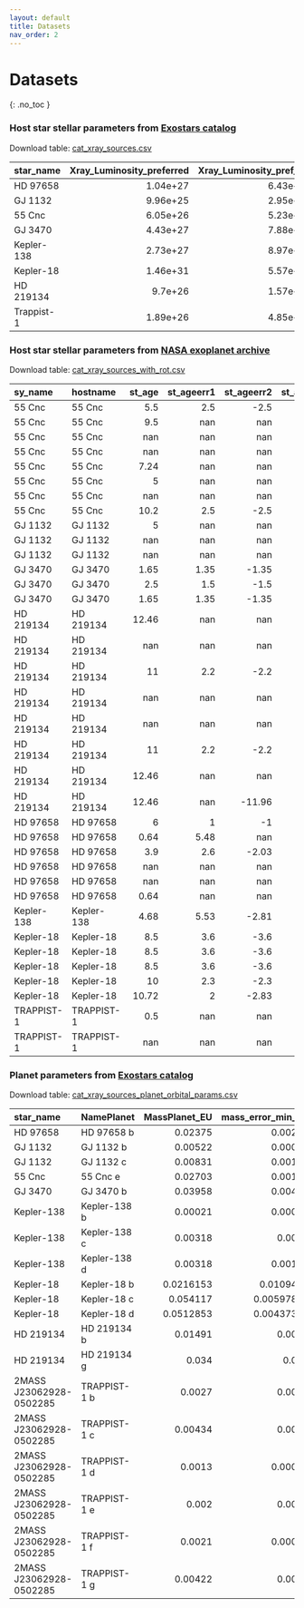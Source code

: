 ```yaml
---
layout: default
title: Datasets
nav_order: 2
---
```


# Datasets
{: .no_toc }

### Host star stellar parameters from [Exostars catalog](http://svo2.cab.inta-csic.es/vocats/exostars/index.php)

Download table: [cat_xray_sources.csv](../data/cat_xray_sources.csv)

| star_name               |   Xray_Luminosity_preferred |   Xray_Luminosity_pref_err | Source_of_pref_Xray_values   |   star_mass_EU |   star_eMass_min_EU |   star_eMass_max_EU |   star_Radius_EU |   star_eRadius_min_EU |   star_eRadius_max_EU |   star_Age_EU |   star_eAge_min_EU |   star_eAge_max_EU | star_SpType_EU   |   star_Teff_EU |   star_eTeff_min_EU |   star_eTeff_max_EU |
|:------------------------|----------------------------:|---------------------------:|:-----------------------------|---------------:|--------------------:|--------------------:|-----------------:|----------------------:|----------------------:|--------------:|-------------------:|-------------------:|:-----------------|---------------:|--------------------:|--------------------:|
| HD  97658               |                    1.04e+27 |                   6.43e+25 | XMM                          |          0.85  |               0.02  |               0.02  |            0.73  |                 0.02  |                 0.02  |         nan   |              nan   |              nan   | K1V              |           5170 |                  44 |                  44 |
| GJ 1132                 |                    9.96e+25 |                   2.95e+25 | XMM                          |          0.181 |               0.019 |               0.019 |            0.207 |                 0.016 |                 0.016 |           5   |              nan   |               10   | M3.5             |           3270 |                 140 |                 140 |
| 55 Cnc                  |                    6.05e+26 |                   5.23e+25 | XMM                          |          1.015 |               0.051 |               0.051 |            0.98  |                 0.016 |                 0.016 |          10.2 |                2.5 |                2.5 | K0IV-V           |           5196 |                  24 |                  24 |
| GJ  3470                |                    4.43e+27 |                   7.88e+26 | XMM                          |          0.51  |               0.06  |               0.06  |            0.48  |                 0.04  |                 0.04  |           1.6 |                1.3 |                1.3 | M1.5             |           3652 |                  50 |                  50 |
| Kepler-138              |                    2.73e+27 |                   8.97e+26 | XMM                          |          0.57  |               0.05  |               0.05  |            0.53  |                 0.04  |                 0.04  |         nan   |              nan   |              nan   | M1 V             |           4079 |                 238 |                 238 |
| Kepler-18               |                    1.46e+31 |                   5.57e+30 | Einstein                     |          0.972 |               0.042 |               0.042 |            1.108 |                 0.051 |                 0.051 |          10   |                2.3 |                2.3 | nan              |           5383 |                  44 |                  44 |
| HD 219134               |                    9.7e+26  |                   1.57e+26 | XMM                          |          0.794 |             nan     |             nan     |            0.778 |                 0.005 |                 0.005 |         nan   |              nan   |              nan   | K3V              |           4699 |                  16 |                  16 |
| Trappist-1 |                    1.89e+26 |                   4.85e+25 | XMM                          |          0.08  |               0.007 |               0.007 |            0.117 |                 0.004 |                 0.004 |           7.6 |                2.2 |                2.2 | M8               |           2560 |                  55 |                  55 |

### Host star stellar parameters from [NASA exoplanet archive](https://exoplanetarchive.ipac.caltech.edu/cgi-bin/TblView/nph-tblView?app=ExoTbls&config=STELLARHOSTS)

Download table: [cat_xray_sources_with_rot.csv](../data/cat_xray_sources_with_rot.csv)

| sy_name    | hostname   |   st_age |   st_ageerr1 |   st_ageerr2 |   st_agelim |   st_vsin |   st_vsinerr1 |   st_vsinerr2 |   st_vsinlim |   st_rotp |   st_rotperr1 |   st_rotperr2 |   st_rotplim | st_refname                                                                                                                                                |
|:-----------|:-----------|---------:|-------------:|-------------:|------------:|----------:|--------------:|--------------:|-------------:|----------:|--------------:|--------------:|-------------:|:----------------------------------------------------------------------------------------------------------------------------------------------------------|
| 55 Cnc     | 55 Cnc     |     5.5  |         2.5  |        -2.5  |           0 |    nan    |        nan    |        nan    |        nan   |     38.5  |          3.5  |         -3.5  |            0 | [MARCY_ET_AL__2002](https://ui.adsabs.harvard.edu/abs/2002ApJ...581.1375M/abstract)                      |
| 55 Cnc     | 55 Cnc     |     9.5  |       nan    |       nan    |           0 |    nan    |        nan    |        nan    |        nan   |    nan    |        nan    |        nan    |          nan | [TURNBULL_2015](https://ui.adsabs.harvard.edu/abs/2015arXiv151001731T/abstract)                                 |
| 55 Cnc     | 55 Cnc     |   nan    |       nan    |       nan    |         nan |      1.23 |          0.01 |         -0.01 |          1   |     38.8  |          0.05 |         -0.05 |            0 | [BOURRIER_ET_AL__2018](https://ui.adsabs.harvard.edu/abs/2018A&A...619A...1B/abstract)                   |
| 55 Cnc     | 55 Cnc     |   nan    |       nan    |       nan    |         nan |      2.5  |          0.5  |         -0.5  |          0   |    nan    |        nan    |        nan    |          nan | [VALENTI___FISCHER_2005](https://ui.adsabs.harvard.edu/abs/2005ApJS..159..141V/abstract)              |
| 55 Cnc     | 55 Cnc     |     7.24 |       nan    |       nan    |          -1 |    nan    |        nan    |        nan    |        nan   |    nan    |        nan    |        nan    |          nan | [TAKEDA_ET_AL__2007](https://ui.adsabs.harvard.edu/abs/2007ApJS..168..297T/abstract)                        |
| 55 Cnc     | 55 Cnc     |     5    |       nan    |       nan    |           0 |      2    |        nan    |        nan    |          0   |     44    |        nan    |        nan    |            0 | [BUTLER_ET_AL__1997](https://ui.adsabs.harvard.edu/abs/1997ApJ...474L.115B/abstract)                      |
| 55 Cnc     | 55 Cnc     |   nan    |       nan    |       nan    |         nan |    nan    |        nan    |          3.3  |          0.9 |     -0.9  |          0    |        nan    |          nan | [BOURRIER__AMP__H_EACUTE_BRARD_2014](https://ui.adsabs.harvard.edu/abs/2014A&A...569A..65B/abstract)              |
| 55 Cnc     | 55 Cnc     |    10.2  |         2.5  |        -2.5  |           0 |    nan    |        nan    |        nan    |        nan   |    nan    |        nan    |        nan    |          nan | [VON_BRAUN_ET_AL__2011](https://ui.adsabs.harvard.edu/abs/2011ApJ...740...49V/abstract)             |
| GJ 1132    | GJ 1132    |     5    |       nan    |       nan    |          -1 |      2    |        nan    |        nan    |          1   |    nan    |        nan    |        nan    |          nan | [BERTA_THOMPSON_ET_AL__2015](http://www.nature.com/nature/journal/v527/n7577/full/nature15762.html) |
| GJ 1132    | GJ 1132    |   nan    |       nan    |       nan    |         nan |    nan    |        nan    |        nan    |        nan   |    122.31 |          6.03 |         -5.04 |            0 | [CLOUTIER_ET_AL__2017](https://ui.adsabs.harvard.edu/abs/2017AJ....153....9C/abst)                    |
| GJ 1132    | GJ 1132    |   nan    |       nan    |       nan    |         nan |    nan    |        nan    |        nan    |        nan   |    122.3  |          6    |         -5    |            0 | [BONFILS_ET_AL__2018](https://ui.adsabs.harvard.edu/abs/2018A&A...618A.142B/abst)                      |
| GJ 3470    | GJ 3470    |     1.65 |         1.35 |        -1.35 |           0 |    nan    |        nan    |        nan    |        nan   |    nan    |        nan    |        nan    |          nan | [BONFILS_ET_AL__2012](https://ui.adsabs.harvard.edu/abs/2012A%26A...546A..27B/abstract)                   |
| GJ 3470    | GJ 3470    |     2.5  |         1.5  |        -1.5  |           0 |    nan    |        nan    |        nan    |        nan   |    nan    |        nan    |        nan    |          nan | [BIDDLE_ET_AL__2014](https://ui.adsabs.harvard.edu/abs/2014MNRAS.443.1810B/abstract)                      |
| GJ 3470    | GJ 3470    |     1.65 |         1.35 |        -1.35 |           0 |    nan    |        nan    |        nan    |        nan   |     21.54 |          0.49 |         -0.49 |            0 | [KOSIAREK_ET_AL__2019](https://ui.adsabs.harvard.edu/abs/2019AJ....157...97K/abstract)                   |
| HD 219134  | HD 219134  |    12.46 |       nan    |       nan    |           0 |    nan    |        nan    |        nan    |        nan   |    nan    |        nan    |        nan    |          nan | [VOGT_ET_AL__2015](https://ui.adsabs.harvard.edu/abs/2015ApJ...814...12V/abstract)                         |
| HD 219134  | HD 219134  |   nan    |       nan    |       nan    |         nan |      2    |        nan    |        nan    |          0   |    nan    |        nan    |        nan    |          nan | [NORDSTROM_ET_AL__2004](https://ui.adsabs.harvard.edu/abs/2004A&A...418..989N/abstract)                 |
| HD 219134  | HD 219134  |    11    |         2.2  |        -2.2  |           0 |    nan    |        nan    |        nan    |        nan   |    nan    |        nan    |        nan    |          nan | [GILLON_ET_AL__2017](https://ui.adsabs.harvard.edu/abs/2017NatAs...1E..56G/abstract)                      |
| HD 219134  | HD 219134  |   nan    |       nan    |       nan    |         nan |      0.4  |          0.5  |         -0.5  |          0   |    nan    |        nan    |        nan    |          nan | [MOTALEBI_ET_AL__2015](https://ui.adsabs.harvard.edu/abs/2015A&A...584A..72M/abstract)                   |
| HD 219134  | HD 219134  |   nan    |       nan    |       nan    |         nan |      1.8  |          0.5  |         -0.5  |          0   |    nan    |        nan    |        nan    |          nan | [VALENTI___FISCHER_2005](https://ui.adsabs.harvard.edu/abs/2005ApJS..159..141V/abstract)                |
| HD 219134  | HD 219134  |    11    |         2.2  |        -2.2  |           0 |    nan    |        nan    |        nan    |        nan   |    nan    |        nan    |        nan    |          nan | [SEAGER_ET_AL__2021](https://ui.adsabs.harvard.edu/abs/2021AJ....161..117S/abstract)                      |
| HD 219134  | HD 219134  |    12.46 |       nan    |       nan    |           0 |    nan    |        nan    |        nan    |        nan   |    nan    |        nan    |        nan    |          nan | [TURNBULL_2015](https://ui.adsabs.harvard.edu/abs/2015arXiv151001731T/abstract)                                 |
| HD 219134  | HD 219134  |    12.46 |       nan    |       -11.96 |           0 |    nan    |        nan    |        nan    |        nan   |    nan    |        nan    |        nan    |          nan | [TAKEDA_ET_AL__2007](https://ui.adsabs.harvard.edu/abs/2007ApJS..168..297T/abstract)                       |
| HD 97658   | HD 97658   |     6    |         1    |        -1    |           0 |      0.5  |          0.5  |         -0.5  |          0   |    nan    |        nan    |        nan    |          nan | [VAN_GROOTEL_ET_AL__2014](https://ui.adsabs.harvard.edu/abs/2014ApJ...786....2V/abstract)             |
| HD 97658   | HD 97658   |     0.64 |         5.48 |       nan    |           0 |    nan    |        nan    |        nan    |        nan   |    nan    |        nan    |        nan    |          nan | [TAKEDA_ET_AL__2007](https://ui.adsabs.harvard.edu/abs/2007ApJS..168..297T/abstract)                        |
| HD 97658   | HD 97658   |     3.9  |         2.6  |        -2.03 |           0 |    nan    |        nan    |        nan    |        nan   |    nan    |        nan    |        nan    |          nan | [ELLIS_ET_AL__2021](https://ui.adsabs.harvard.edu/abs/2021AJ....162..118E/abstract)                        |
| HD 97658   | HD 97658   |   nan    |       nan    |       nan    |         nan |      1.5  |          0.5  |         -0.5  |          0   |    nan    |        nan    |        nan    |          nan | [VALENTI___FISCHER_2005](https://ui.adsabs.harvard.edu/abs/2005ApJS..159..141V/abstract)              |
| HD 97658   | HD 97658   |   nan    |       nan    |       nan    |         nan |      0.5  |          0.5  |         -0.5  |          0   |    nan    |        nan    |        nan    |          nan | [HOWARD_ET_AL__2011](https://ui.adsabs.harvard.edu/abs/2011ApJ...730...10H/abstract)                       |
| HD 97658   | HD 97658   |     0.64 |       nan    |       nan    |           0 |    nan    |        nan    |        nan    |        nan   |    nan    |        nan    |        nan    |          nan | [TURNBULL_2015](https://ui.adsabs.harvard.edu/abs/2015arXiv151001731T/abstract)                                  |
| Kepler-138 | Kepler-138 |     4.68 |         5.53 |        -2.81 |           0 |    nan    |        nan    |        nan    |        nan   |    nan    |        nan    |        nan    |          nan | [MORTON_ET_AL__2016](https://ui.adsabs.harvard.edu/abs/2016ApJ...822...86M/abstract)                       |
| Kepler-18  | Kepler-18  |     8.5  |         3.6  |        -3.6  |           0 |    nan    |        nan    |        nan    |        nan   |    nan    |        nan    |        nan    |          nan | [Q1_Q8_KOI_TABLE](https://exoplanetarchive.ipac.caltech.edu/docs/Kepler_KOI_docs.html)                          |
| Kepler-18  | Kepler-18  |     8.5  |         3.6  |        -3.6  |           0 |    nan    |        nan    |        nan    |        nan   |    nan    |        nan    |        nan    |          nan | [Q1_Q8_KOI_TABLE](https://exoplanetarchive.ipac.caltech.edu/docs/Kepler_KOI_docs.html)                          |
| Kepler-18  | Kepler-18  |     8.5  |         3.6  |        -3.6  |           0 |    nan    |        nan    |        nan    |        nan   |    nan    |        nan    |        nan    |          nan | [Q1_Q8_KOI_TABLE](https://exoplanetarchive.ipac.caltech.edu/docs/Kepler_KOI_docs.html)                         |
| Kepler-18  | Kepler-18  |    10    |         2.3  |        -2.3  |           0 |      4    |        nan    |        nan    |          1   |    nan    |        nan    |        nan    |          nan | [COCHRAN_ET_AL__2011](https://ui.adsabs.harvard.edu/abs/2011ApJS..197....7C/abstract)                     |
| Kepler-18  | Kepler-18  |    10.72 |         2    |        -2.83 |           0 |    nan    |        nan    |        nan    |        nan   |    nan    |        nan    |        nan    |          nan | [MORTON_ET_AL__2016](https://ui.adsabs.harvard.edu/abs/2016ApJ...822...86M/abstract)                        |
| TRAPPIST-1 | TRAPPIST-1 |     0.5  |       nan    |       nan    |          -1 |    nan    |        nan    |        nan    |        nan   |      1.4  |          0.05 |         -0.05 |            0 | [GILLON_ET_AL__2016](https://ui.adsabs.harvard.edu/abs/2016Natur.533..221G/abstract)                        |
| TRAPPIST-1 | TRAPPIST-1 |   nan    |       nan    |       nan    |         nan |      2.04 |          0.18 |         -0.16 |          0   |    nan    |        nan    |        nan    |          nan | [HIRANO_ET_AL__2020](https://ui.adsabs.harvard.edu/abs/2020ApJ...890L..27H/abstract)                       |


### Planet parameters from [Exostars catalog](http://svo2.cab.inta-csic.es/vocats/exostars/index.php)

Download table: [cat_xray_sources_planet_orbital_params.csv](../data/cat_xray_sources_planet_orbital_params.csv)

| star_name               | NamePlanet   |   MassPlanet_EU |   mass_error_min_EU |   mass_error_max_EU |   RadiusPlanet_EU |   radius_error_min_EU |   radius_error_max_EU |   orbital_period_EU |   orbital_period_error_min_EU |   orbital_period_error_max_EU |   semi_major_axis_EU |   semi_major_axis_error_min_EU |   semi_major_axis_error_max_EU |   eccentricity_EU |   eccentricity_error_min_EU |   eccentricity_error_max_EU |   inclination_EU |   inclination_error_min_EU |   inclination_error_max_EU |
|:------------------------|:-------------|----------------:|--------------------:|--------------------:|------------------:|----------------------:|----------------------:|--------------------:|------------------------------:|------------------------------:|---------------------:|-------------------------------:|-------------------------------:|------------------:|----------------------------:|----------------------------:|-----------------:|---------------------------:|---------------------------:|
| HD  97658               | HD 97658 b   |       0.02375   |          0.00249    |          0.00261    |          0.20047  |            0.00848    |            0.00874    |            9.4903   |                      0.0015   |                      0.0016   |             0.08     |                        0.018   |                        0.0017  |             0.078 |                       0.053 |                       0.057 |           89.14  |                      0.36  |                      0.52  |
| GJ 1132                 | GJ 1132 b    |       0.00522   |          0.00072    |          0.00072    |          0.1035   |            0.0098     |            0.0098     |            1.62893  |                      2.7e-05  |                      2.7e-05  |             0.0154   |                        0.0015  |                        0.0015  |           nan     |                     nan     |                     nan     |          nan     |                    nan     |                    nan     |
| GJ 1132                 | GJ 1132 c    |       0.00831   |          0.00138    |          0.00138    |        nan        |          nan          |          nan          |            8.929    |                      0.01     |                      0.01     |             0.0476   |                        0.0017  |                        0.0017  |             0.27  |                       0.27  |                     nan     |          nan     |                    nan     |                    nan     |
| 55 Cnc                  | 55 Cnc e     |       0.02703   |          0.00135    |          0.00135    |          0.1737   |            0.00339    |            0.00339    |            0.736548 |                      1.2e-06  |                      1.6e-06  |             0.015439 |                        1.5e-05 |                        1.5e-05 |             0.028 |                       0.019 |                       0.022 |           90.36  |                      4.66  |                      3.96  |
| GJ  3470                | GJ 3470 b    |       0.03958   |          0.00403    |          0.00412    |          0.373807 |            0.0526364  |            0.0526364  |            3.33665  |                      8.1e-05  |                      8.4e-05  |             0.03557  |                        0.001   |                        0.001   |             0.114 |                       0.052 |                       0.052 |           88.3   |                      0.5   |                      0.5   |
| Kepler-138              | Kepler-138 b |       0.00021   |          0.00012    |          0.00019    |          0.052    |            0.006      |            0.006      |           10.3132   |                      2.65e-05 |                      2.65e-05 |             0.0746   |                      nan       |                      nan       |           nan     |                     nan     |                     nan     |           89.95  |                    nan     |                    nan     |
| Kepler-138              | Kepler-138 c |       0.00318   |          0.0011     |          0.0013     |          0.144    |            0.013      |            0.014      |           13.7816   |                      0.00014  |                      0.00019  |           nan        |                      nan       |                      nan       |             0.05  |                       0.025 |                       0.049 |          nan     |                    nan     |                    nan     |
| Kepler-138              | Kepler-138 d |       0.00318   |          0.00107    |          0.00132    |          0.1436   |            0.0134     |            0.0143     |           23.0893   |                      0.00071  |                      0.00071  |           nan        |                      nan       |                      nan       |             0.024 |                       0.016 |                       0.03  |          nan     |                    nan     |                    nan     |
| Kepler-18               | Kepler-18 b  |       0.0216153 |          0.0109492  |          0.0109492  |          0.178428 |            0.00802928 |            0.00802928 |            3.50473  |                      2.8e-05  |                      2.8e-05  |             0.0447   |                        0.0006  |                        0.0006  |           nan     |                     nan     |                     nan     |           84.92  |                      0.26  |                      0.26  |
| Kepler-18               | Kepler-18 c  |       0.054117  |          0.00597804 |          0.00597804 |          0.488894 |            0.0223035  |            0.0223035  |            7.64159  |                      3e-05    |                      3e-05    |             0.0752   |                        0.0011  |                        0.0011  |           nan     |                     nan     |                     nan     |           87.68  |                      0.22  |                      0.22  |
| Kepler-18               | Kepler-18 d  |       0.0512853 |          0.00437341 |          0.00437341 |          0.621823 |            0.0285485  |            0.0285485  |           14.8589   |                      4e-05    |                      4e-05    |             0.1172   |                        0.0017  |                        0.0017  |           nan     |                     nan     |                     nan     |           88.07  |                      0.1   |                      0.1   |
| HD 219134               | HD 219134 b  |       0.01491   |          0.0006     |          0.0006     |          0.14292  |            0.00491    |            0.00491    |            3.0931   |                      0.0001   |                      0.0001   |             0.038474 |                        8e-07   |                        8e-07   |           nan     |                     nan     |                       0.13  |           85.058 |                      0.08  |                      0.08  |
| HD 219134               | HD 219134 g  |       0.034     |          0.004      |          0.004      |        nan        |          nan          |          nan          |           94.2      |                      0.2      |                      0.2      |             0.3753   |                        0.0004  |                        0.0004  |           nan     |                     nan     |                     nan     |          nan     |                    nan     |                    nan     |
| 2MASS J23062928-0502285 | TRAPPIST-1 b |       0.0027    |          0.0023     |          0.0023     |          0.09689  |            0.00031    |            0.00031    |            1.51087  |                      6e-05    |                      6e-05    |             0.01111  |                        0.00034 |                        0.00034 |           nan     |                     nan     |                       0.081 |           89.65  |                      0.27  |                      0.27  |
| 2MASS J23062928-0502285 | TRAPPIST-1 c |       0.00434   |          0.0019     |          0.0019     |          0.09421  |            0.00031    |            0.00031    |            2.42182  |                      1.7e-06  |                      1.7e-06  |             0.01521  |                        0.00047 |                        0.00047 |           nan     |                     nan     |                       0.083 |           89.67  |                      0.17  |                      0.17  |
| 2MASS J23062928-0502285 | TRAPPIST-1 d |       0.0013    |          0.00085    |          0.00085    |          0.0689   |            0.0027     |            0.0027     |            4.04961  |                      6.3e-05  |                      6.3e-05  |             0.02144  |                        0.00063 |                        0.00066 |           nan     |                     nan     |                       0.7   |           89.75  |                      0.16  |                      0.16  |
| 2MASS J23062928-0502285 | TRAPPIST-1 e |       0.002     |          0.0018     |          0.0018     |          0.0819   |            0.0035     |            0.0035     |            6.09962  |                      1.1e-05  |                      1.1e-05  |             0.02817  |                        0.00087 |                        0.00083 |           nan     |                       0.085 |                       0.085 |           89.86  |                      0.12  |                      0.1   |
| 2MASS J23062928-0502285 | TRAPPIST-1 f |       0.0021    |          0.00057    |          0.00057    |          0.09323  |            0.0034     |            0.0034     |            9.20669  |                      1.5e-05  |                      1.5e-05  |             0.0371   |                        0.0011  |                        0.0011  |           nan     |                     nan     |                       0.063 |           89.68  |                      0.034 |                      0.034 |
| 2MASS J23062928-0502285 | TRAPPIST-1 g |       0.00422   |          0.0028     |          0.0028     |          0.1005   |            0.0037     |            0.0037     |           12.3529   |                      0.00012  |                      0.00012  |             0.0451   |                        0.0014  |                        0.0014  |           nan     |                     nan     |                       0.061 |           89.71  |                      0.025 |                      0.025 |